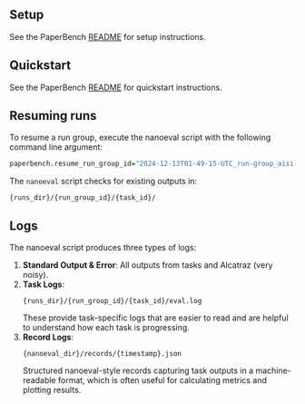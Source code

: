 ## Setup

See the PaperBench [README](../../README.md) for setup instructions.

## Quickstart

See the PaperBench [README](../../README.md) for quickstart instructions.

## Resuming runs

To resume a run group, execute the nanoeval script with the following command line argument:

```bash
paperbench.resume_run_group_id="2024-12-13T01-49-15-UTC_run-group_aisi-basic-agent"  # Replace with your run group id here
```

The `nanoeval` script checks for existing outputs in:

```
{runs_dir}/{run_group_id}/{task_id}/
```

## Logs

The nanoeval script produces three types of logs:
1. **Standard Output & Error**: All outputs from tasks and Alcatraz (very noisy).
2. **Task Logs**: 
   ```
   {runs_dir}/{run_group_id}/{task_id}/eval.log
   ```
   These provide task-specific logs that are easier to read and are helpful to understand how each task is progressing.
3. **Record Logs**: 
   ```
   {nanoeval_dir}/records/{timestamp}.json
   ```
   Structured nanoeval-style records capturing task outputs in a machine-readable format, which is often useful for calculating metrics and plotting results.
